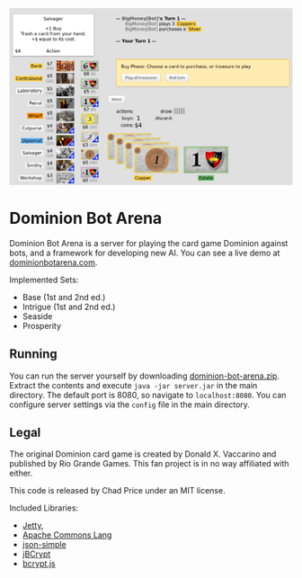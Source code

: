 ![Screenshot of a game against a BigMoney bot.](/screenshot.png?raw=true)

# Dominion Bot Arena
Dominion Bot Arena is a server for playing the card game Dominion against bots, and a framework for developing new AI. You can see a live demo at [dominionbotarena.com](http://dominionbotarena.com).

Implemented Sets:
* Base (1st and 2nd ed.)
* Intrigue (1st and 2nd ed.)
* Seaside
* Prosperity

## Running
You can run the server yourself by downloading [dominion-bot-arena.zip](/dominion-bot-arena.zip). Extract the contents and execute `java -jar server.jar` in the main directory. The default port is 8080, so navigate to `localhost:8080`. You can configure server settings via the `config` file in the main directory.

## Legal
The original Dominion card game is created by Donald X. Vaccarino and published by Rio Grande Games. This fan project is in no way affiliated with either.

This code is released by Chad Price under an MIT license.

Included Libraries:
* [Jetty](http://www.eclipse.org/jetty/),
* [Apache Commons Lang](https://commons.apache.org/proper/commons-lang/)
* [json-simple](https://github.com/fangyidong/json-simple)
* [jBCrypt](https://github.com/jeremyh/jBCrypt)
* [bcrypt.js](https://github.com/dcodeIO/bcrypt.js)
